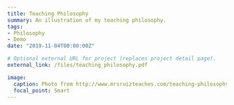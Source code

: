 ```yaml
---
title: Teaching Philosophy
summary: An illustration of my teaching philosophy.
tags: 
- Philosophy
- Demo
date: "2019-11-04T00:00:00Z"

# Optional external URL for project (replaces project detail page).
external_link: /files/teaching_philosophy.pdf

image:
  caption: Photo from http://www.mrsruizteaches.com/teaching-philosophy.html
  focal_point: Smart
---
```

